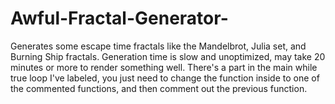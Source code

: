 # Awful-Fractal-Generator-
Generates some escape time fractals like the Mandelbrot, Julia set, and Burning Ship fractals. Generation time is slow and unoptimized, may take 20 minutes or more to render something well. 
There's a part in the main while true loop I've labeled, you just need to change the function inside to one of the commented functions, and then comment out the previous function. 
